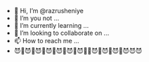 - 👋 Hi, I’m @razrusheniye
- 👀 I’m you not  ...
- 🌱 I’m currently learning ...
- 💞️ I’m looking to collaborate on ...
- 📫 How to reach me ...
- 😈🥵😈🥵😈🥵😈🥵😈🥵😈🥵😈🥵🥵😈🥵😈🥵😈🥵😈😈😈
<!---
razrusheniye/razrusheniye is a ✨ special ✨ repository because its `README.md` (this file) appears on your GitHub profile.
You can click the Preview link to take a look at your changes.
--->
